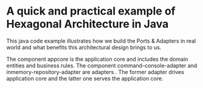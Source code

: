 # A quick and practical example of Hexagonal Architecture in Java
This java code example illustrates how we build the Ports & Adapters in real world and what benefits this architectural design brings to us.

The component appcore is the application core and includes the domain entities and business rules. The component command-console-adapter and inmemory-repository-adapter are adapters . The former adapter drives application core and the latter one serves the application core.

